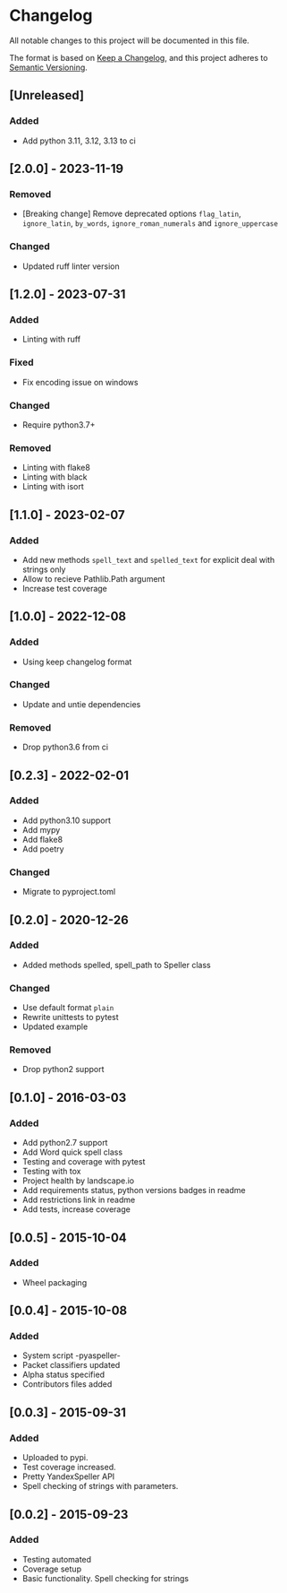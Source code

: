 # Changelog
All notable changes to this project will be documented in this file.

The format is based on [Keep a Changelog](https://keepachangelog.com/en/1.0.0/),
and this project adheres to [Semantic Versioning](https://semver.org/spec/v2.0.0.html).


## [Unreleased]
### Added
- Add python 3.11, 3.12, 3.13 to ci


## [2.0.0] - 2023-11-19
### Removed
- [Breaking change] Remove deprecated options `flag_latin`, `ignore_latin`, `by_words`, `ignore_roman_numerals` and `ignore_uppercase`
### Changed
- Updated ruff linter version


## [1.2.0] - 2023-07-31
### Added
- Linting with ruff
### Fixed
- Fix encoding issue on windows
### Changed
- Require python3.7+
### Removed
- Linting with flake8
- Linting with black
- Linting with isort


## [1.1.0] - 2023-02-07
### Added
- Add new methods `spell_text` and `spelled_text` for explicit deal with strings only
- Allow to recieve Pathlib.Path argument
- Increase test coverage


## [1.0.0] - 2022-12-08
### Added
- Using keep changelog format
### Changed
- Update and untie dependencies
### Removed
- Drop python3.6 from ci


## [0.2.3] - 2022-02-01
### Added
- Add python3.10 support
- Add mypy
- Add flake8
- Add poetry
### Changed
- Migrate to pyproject.toml


## [0.2.0] - 2020-12-26
### Added
- Added methods spelled, spell_path to Speller class
### Changed
- Use default format `plain`
- Rewrite unittests to pytest
- Updated example
### Removed
- Drop python2 support


## [0.1.0] - 2016-03-03
### Added
- Add python2.7 support
- Add Word quick spell class
- Testing and coverage with pytest
- Testing with tox
- Project health by landscape.io
- Add requirements status, python versions badges in readme
- Add restrictions link in readme
- Add tests, increase coverage


## [0.0.5] - 2015-10-04
### Added
- Wheel packaging


## [0.0.4] - 2015-10-08
### Added
- System script -pyaspeller-
- Packet classifiers updated
- Alpha status specified
- Contributors files added


## [0.0.3] - 2015-09-31
### Added
- Uploaded to pypi.
- Test coverage increased.
- Pretty YandexSpeller API
- Spell checking of strings with parameters.


## [0.0.2] - 2015-09-23
### Added
- Testing automated
- Coverage setup
- Basic functionality. Spell checking for strings
